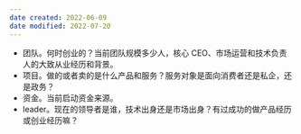 ```yaml
---
date created: 2022-06-09
date modified: 2022-07-20
---
```

- 团队。何时创业的？当前团队规模多少人，核心 CEO、市场运营和技术负责人的大致从业经历和背景。
- 项目。做的或者卖的是什么产品和服务？服务对象是面向消费者还是私企，还是政务？
- 资金。当前启动资金来源。
- leader。现在的领导者是谁，技术出身还是市场出身？有过成功的做产品经历或创业经历嘛？
